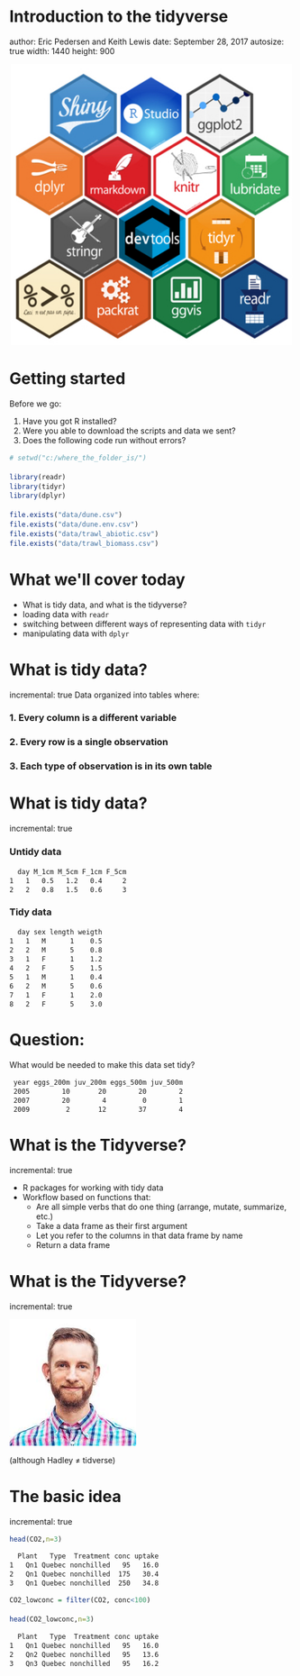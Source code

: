 Introduction  to the tidyverse
========================================================
author: Eric Pedersen and Keith Lewis
date: September 28, 2017
autosize: true
width: 1440
height: 900
<div align="center">
<img src="tidyverse_hex.jpeg" width=500 height=500>
</div>


Getting started 
========================================================

Before we go:

1. Have you got R installed? 
2. Were you able to download the scripts and data we sent?
3. Does the following code run without errors? 


```r
# setwd("c:/where_the_folder_is/")

library(readr)
library(tidyr)
library(dplyr)

file.exists("data/dune.csv")
file.exists("data/dune.env.csv")
file.exists("data/trawl_abiotic.csv")
file.exists("data/trawl_biomass.csv")
```

What we'll cover today
========================================================

- What is tidy data, and what is the tidyverse?
- loading data with `readr`
- switching between different ways of representing data with `tidyr`
- manipulating data with `dplyr`

What is tidy data? 
========================================================
incremental: true
Data organized into tables where:


### 1. Every column is a different variable

### 2. Every row is a single observation

### 3. Each type of observation is in its own table


What is tidy data? 
========================================================
incremental: true
### Untidy data

```
  day M_1cm M_5cm F_1cm F_5cm
1   1   0.5   1.2   0.4     2
2   2   0.8   1.5   0.6     3
```


### Tidy data

```
  day sex length weigth
1   1   M      1    0.5
2   2   M      5    0.8
3   1   F      1    1.2
4   2   F      5    1.5
5   1   M      1    0.4
6   2   M      5    0.6
7   1   F      1    2.0
8   2   F      5    3.0
```


Question:
==============================================

What would be needed to make this data set tidy?


```
 year eggs_200m juv_200m eggs_500m juv_500m
 2005        10       20        20        2
 2007        20        4         0        1
 2009         2       12        37        4
```


What is the Tidyverse?
========================================================
incremental: true 

* R packages for working with tidy data
* Workflow based on functions that:
  * Are all simple verbs that do one thing (arrange, mutate, summarize, etc.)
  * Take a data frame as their first argument
  * Let you refer to the columns in that data frame by name
  * Return a data frame



What is the Tidyverse?
========================================================
incremental: true



![](hadley.jpg) 

(although Hadley $\ne$ tidverse)


The basic idea
========================
incremental: true


```r
head(CO2,n=3)
```

```
  Plant   Type  Treatment conc uptake
1   Qn1 Quebec nonchilled   95   16.0
2   Qn1 Quebec nonchilled  175   30.4
3   Qn1 Quebec nonchilled  250   34.8
```



```r
CO2_lowconc = filter(CO2, conc<100)

head(CO2_lowconc,n=3)
```

```
  Plant   Type  Treatment conc uptake
1   Qn1 Quebec nonchilled   95   16.0
2   Qn2 Quebec nonchilled   95   13.6
3   Qn3 Quebec nonchilled   95   16.2
```
